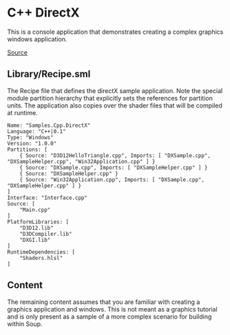 # C++ DirectX
This is a console application that demonstrates creating a complex graphics windows application.

[Source](https://github.com/SoupBuild/Soup/tree/main/Samples/Cpp/DirectX)

## Library/Recipe.sml
The Recipe file that defines the directX sample application. Note the special module partition hierarchy that explicitly sets the references for partition units. The application also copies over the shader files that will be compiled at runtime.
```
Name: "Samples.Cpp.DirectX"
Language: "C++|0.1"
Type: "Windows"
Version: "1.0.0"
Partitions: [
    { Source: "D3D12HelloTriangle.cpp", Imports: [ "DXSample.cpp", "DXSampleHelper.cpp", "Win32Application.cpp" ] }
    { Source: "DXSample.cpp", Imports: [ "DXSampleHelper.cpp" ] }
    { Source: "DXSampleHelper.cpp" }
    { Source: "Win32Application.cpp", Imports: [ "DXSample.cpp", "DXSampleHelper.cpp" ] }
]
Interface: "Interface.cpp"
Source: [
    "Main.cpp"
]
PlatformLibraries: [
    "D3D12.lib"
    "D3DCompiler.lib"
    "DXGI.lib"
]
RuntimeDependencies: [
    "Shaders.hlsl"
]
```

## Content
The remaining content assumes that you are familiar with creating a graphics application and windows. This is not meant as a graphics tutorial and is only present as a sample of a more complex scenario for building within Soup.